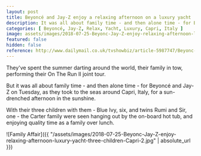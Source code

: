 ```yaml
---
layout: post
title: Beyoncé and Jay-Z enjoy a relaxing afternoon on a luxury yacht
description: It was all about family time - and then alone time - for Beyoncé and Jay-Z on Tuesday, as they took to the seas around Capri, Italy, for a sun-drenched afternoon in the sunshine.
categories: [ Beyoncé, Jay-Z, Relax, Yacht, Luxury, Capri, Italy ]
image: assets/images/2018-07-25-Beyonc-Jay-Z-enjoy-relaxing-afternoon-luxury-yacht-three-children-Capri.jpg
featured: false
hidden: false
reference: http://www.dailymail.co.uk/tvshowbiz/article-5987747/Beyonc-Jay-Z-enjoy-relaxing-afternoon-luxury-yacht-three-children-Capri.html
---
```

They've spent the summer darting around the world, their family in tow, performing their On The Run II joint tour.

But it was all about family time - and then alone time - for Beyoncé and Jay-Z on Tuesday, as they took to the seas around Capri, Italy, for a sun-drenched afternoon in the sunshine.

With their three children with them - Blue Ivy, six, and twins Rumi and Sir, one - the Carter family were seen hanging out by the on-board hot tub, and enjoying quality time as a family over lunch. 

![Family Affair]({{ "/assets/images/2018-07-25-Beyonc-Jay-Z-enjoy-relaxing-afternoon-luxury-yacht-three-children-Capri-2.jpg" | absolute_url }})
